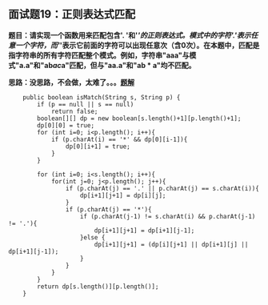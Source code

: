 ## 面试题19：正则表达式匹配
**题目：请实现一个函数用来匹配包含'. '和'*'的正则表达式。模式中的字符'.'表示任意一个字符，而'*'表示它前面的字符可以出现任意次（含0次）。在本题中，匹配是指字符串的所有字符匹配整个模式。例如，字符串"aaa"与模式"a.a"和"ab*ac*a"匹配，但与"aa.a"和"ab * a"均不匹配。**

**思路：没思路，不会做，太难了。。。[题解](https://leetcode-cn.com/problems/regular-expression-matching/solution/dong-tai-gui-hua-zen-yao-cong-0kai-shi-si-kao-da-b/)**

```
	public boolean isMatch(String s, String p) {
	    if (p == null || s == null)
	        return false;
	    boolean[][] dp = new boolean[s.length()+1][p.length()+1];
	    dp[0][0] = true;
	    for (int i=0; i<p.length(); i++){
	        if (p.charAt(i) == '*' && dp[0][i-1]){
	            dp[0][i+1] = true;
	        }
	    }

	    for (int i=0; i<s.length(); i++){
	        for(int j=0; j<p.length(); j++){
	            if (p.charAt(j) == '.' || p.charAt(j) == s.charAt(i)){
	                dp[i+1][j+1] = dp[i][j];
	            }
	            if (p.charAt(j) == '*'){
	                if (p.charAt(j-1) != s.charAt(i) && p.charAt(j-1) != '.'){
	                    dp[i+1][j+1] = dp[i+1][j-1];
	                }else {
	                    dp[i+1][j+1] = (dp[i][j+1] || dp[i+1][j] || dp[i+1][j-1]);
	                }
	            }
	        }
	    }
	    return dp[s.length()][p.length()];
	}
```